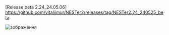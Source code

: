 
 [Release beta 2.24_24.05.06]
https://github.com/vitaliimur/NESTer2/releases/tag/NESTer2.24_240525_beta

![зображення](https://github.com/vitaliimur/NESTer2/assets/48731980/35ed809d-3537-4e4e-ab69-408032a7e8eb)
